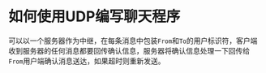 # 如何使用UDP编写聊天程序

可以以一个服务器作为中继，在每条消息中包装`From`和`To`的用户标识符，客户端收到服务器的任何消息都要回传确认信息，服务器将确认信息处理一下回传给`From`用户端确认消息送达，如果超时则重新发送。

